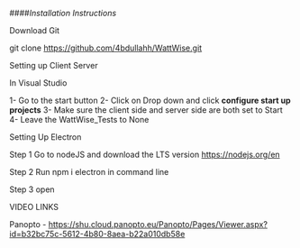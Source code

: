 ####*Installation Instructions*

Download Git

git clone https://github.com/4bdullahh/WattWise.git

Setting up Client Server

In Visual Studio

1- Go to the start button
2- Click on Drop down and click **configure start up projects**
3- Make sure the client side and server side are both set to Start
4- Leave the WattWise_Tests to None

Setting Up Electron

Step 1
Go to nodeJS and download the LTS version
https://nodejs.org/en

Step 2
Run npm i electron in command line

Step 3
open 


VIDEO LINKS

Panopto - https://shu.cloud.panopto.eu/Panopto/Pages/Viewer.aspx?id=b32bc75c-5612-4b80-8aea-b22a010db58e







